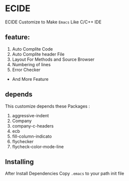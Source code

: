 # ECIDE
ECIDE Customize to Make `Emacs` Like C/C++ IDE 


## feature: 

1. Auto Complite Code
2. Auto Complite header File
3. Layout For Methods and Source Browser
4. Numbering of lines
5. Error Checker 
+ And More Feature 

## depends
This customize depends these Packages :

1. aggressive-indent
2. Company
3. company-c-headers
4. ecb
5. fill-column-indicato
6. flychecker
7. flycheck-color-mode-line


## Installing 
After Install Dependencies
Copy `.emacs` to your path init file 




